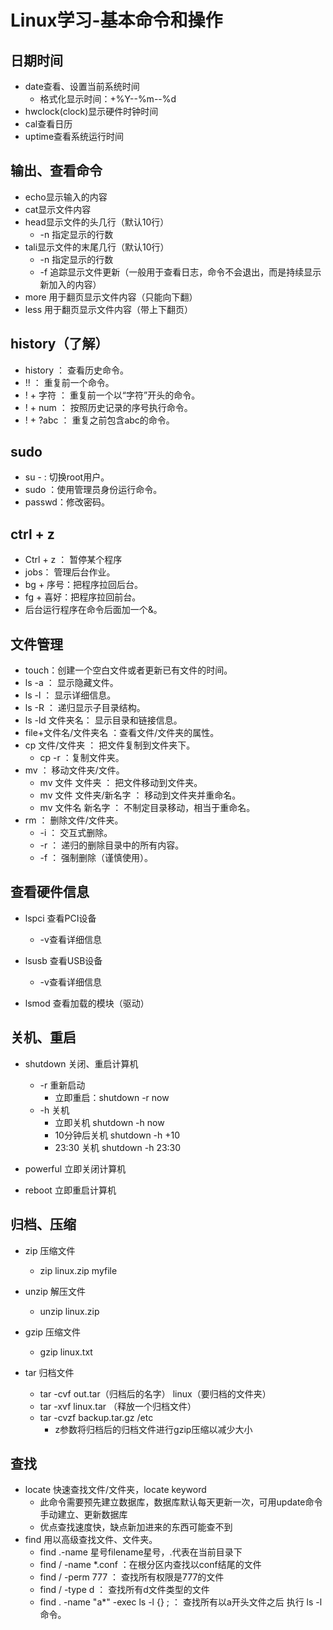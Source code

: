 # Linux学习-基本命令和操作

## 日期时间
- date查看、设置当前系统时间
    - 格式化显示时间：+%Y--%m--%d
- hwclock(clock)显示硬件时钟时间
- cal查看日历
- uptime查看系统运行时间

## 输出、查看命令
- echo显示输入的内容
- cat显示文件内容
- head显示文件的头几行（默认10行）
    - -n 指定显示的行数
- tali显示文件的末尾几行（默认10行）
    - -n 指定显示的行数
    - -f 追踪显示文件更新（一般用于查看日志，命令不会退出，而是持续显示新加入的内容）
- more 用于翻页显示文件内容（只能向下翻）
- less 用于翻页显示文件内容（带上下翻页）

## history（了解）
- history  ： 查看历史命令。
- !!     ： 重复前一个命令。
- ! + 字符 ： 重复前一个以“字符”开头的命令。
- ! + num  ： 按照历史记录的序号执行命令。
- ! + ?abc ： 重复之前包含abc的命令。

## sudo
- su - : 切换root用户。
- sudo ：使用管理员身份运行命令。
- passwd：修改密码。

## ctrl + z
- Ctrl + z ： 暂停某个程序
- jobs： 管理后台作业。
- bg + 序号：把程序拉回后台。
- fg + 喜好：把程序拉回前台。
- 后台运行程序在命令后面加一个&。

## 文件管理
- touch：创建一个空白文件或者更新已有文件的时间。
- ls -a ： 显示隐藏文件。
- ls -l ： 显示详细信息。
- ls -R ： 递归显示子目录结构。
- ls -ld 文件夹名： 显示目录和链接信息。
- file+文件名/文件夹名 ：查看文件/文件夹的属性。
- cp 文件/文件夹 ： 把文件复制到文件夹下。
    - cp -r ：复制文件夹。
- mv ： 移动文件夹/文件。
    - mv 文件 文件夹 ： 把文件移动到文件夹。
    - mv 文件 文件夹/新名字 ： 移动到文件夹并重命名。
    - mv 文件名 新名字 ： 不制定目录移动，相当于重命名。
- rm ： 删除文件/文件夹。
    - -i ： 交互式删除。
    - -r ： 递归的删除目录中的所有内容。
    - -f ： 强制删除（谨慎使用）。

## 查看硬件信息

- lspci 查看PCI设备
  - -v查看详细信息

- lsusb 查看USB设备
  - -v查看详细信息

- lsmod 查看加载的模块（驱动）

## 关机、重启

- shutdown 关闭、重启计算机
  - -r 重新启动
    - 立即重启：shutdown -r now
  - -h 关机 
    -  立即关机 shutdown -h now
    - 10分钟后关机 shutdown -h +10
    - 23:30 关机 shutdown -h 23:30

- powerful 立即关闭计算机
- reboot 立即重启计算机

## 归档、压缩

- zip 压缩文件
  - zip linux.zip myfile

- unzip 解压文件
  - unzip linux.zip
- gzip 压缩文件
  - gzip linux.txt
- tar 归档文件
  - tar -cvf out.tar（归档后的名字） linux（要归档的文件夹）
  - tar -xvf linux.tar （释放一个归档文件）
  - tar -cvzf backup.tar.gz /etc
    - z参数将归档后的归档文件进行gzip压缩以减少大小

## 查找

- locate 快速查找文件/文件夹，locate keyword
  - 此命令需要预先建立数据库，数据库默认每天更新一次，可用update命令手动建立、更新数据库
  - 优点查找速度快，缺点新加进来的东西可能查不到
- find 用以高级查找文件、文件夹。
  - find .-name 星号filename星号，.代表在当前目录下
  - find / -name *.conf ：在根分区内查找以conf结尾的文件
  - find / -perm 777  ： 查找所有权限是777的文件
  - find / -type d ： 查找所有d文件类型的文件
  - find . -name "a*" -exec ls -l {} \;    ： 查找所有以a开头文件之后 执行 ls -l 命令。